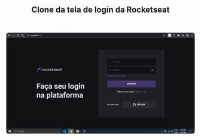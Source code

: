 <h2 align="center">Clone da tela de login da Rocketseat</h2>



&nbsp;


<img src="https://github.com/ItamarJoire/platform-rocketseat-next/blob/master/rocketseat.jpg"  align="center" >
